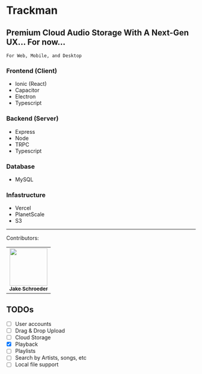 # Trackman

## Premium Cloud Audio Storage With A Next-Gen UX... For now...

`For Web, Mobile, and Desktop`

### Frontend (Client)

- Ionic (React)
- Capacitor
- Electron
- Typescript

### Backend (Server)

- Express
- Node
- TRPC
- Typescript

### Database

- MySQL

### Infastructure

- Vercel
- PlanetScale
- S3

---

Contributors:

<table>
  <tr>
    <td align="center">
    <a href="https://jakeschroeder.io">
    <img src="https://avatars.githubusercontent.com/u/18093452?v=4" width="100px;" alt=""/><br /><sub><b>Jake Schroeder</b></sub></a><br />
    </td>
  </tr>
</table>

## TODOs

- [ ] User accounts
- [ ] Drag & Drop Upload
- [ ] Cloud Storage
- [x] Playback
- [ ] Playlists
- [ ] Search by Artists, songs, etc
- [ ] Local file support
